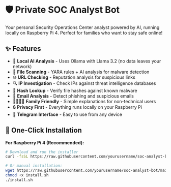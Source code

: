 # 🛡️ Private SOC Analyst Bot

Your personal Security Operations Center analyst powered by AI, running locally on Raspberry Pi 4. Perfect for families who want to stay safe online!

## ✨ Features

- 🤖 **Local AI Analysis** - Uses Ollama with Llama 3.2 (no data leaves your network)
- 📁 **File Scanning** - YARA rules + AI analysis for malware detection
- 🌐 **URL Checking** - Reputation analysis for suspicious links
- 🔍 **IP Investigation** - Check IPs against threat intelligence databases
- 🔐 **Hash Lookup** - Verify file hashes against known malware
- 📧 **Email Analysis** - Detect phishing and suspicious emails
- 👨‍👩‍👧‍👦 **Family Friendly** - Simple explanations for non-technical users
- 🔒 **Privacy First** - Everything runs locally on your Raspberry Pi
- 📱 **Telegram Interface** - Easy to use from any device

## 🚀 One-Click Installation

**For Raspberry Pi 4 (Recommended):**

```bash
# Download and run the installer
curl -fsSL https://raw.githubusercontent.com/yourusername/soc-analyst-bot/main/install.sh | bash

# Or manual installation:
wget https://raw.githubusercontent.com/yourusername/soc-analyst-bot/main/install.sh
chmod +x install.sh
./install.sh